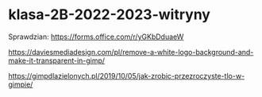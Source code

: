 # klasa-2B-2022-2023-witryny


Sprawdzian:
https://forms.office.com/r/yGKbDduaeW

https://daviesmediadesign.com/pl/remove-a-white-logo-background-and-make-it-transparent-in-gimp/

https://gimpdlazielonych.pl/2019/10/05/jak-zrobic-przezroczyste-tlo-w-gimpie/
